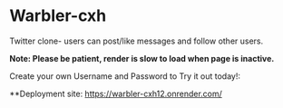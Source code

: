 # Warbler-cxh

Twitter clone- users can post/like messages and follow other users.

**Note: Please be patient, render is slow to load when page is inactive.**

Create your own Username and Password to Try it out today!:

**Deployment site: https://warbler-cxh12.onrender.com/

